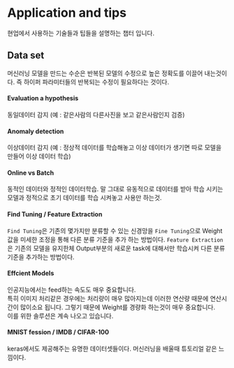 # Application and tips
현업에서 사용하는 기술들과 팁들을 설명하는 챕터 입니다.

## Data set
머신러닝 모델을 만드는 수순은 반복된 모델의 수정으로 높은 정확도를 이끌어 내는것이다. 즉 하이퍼 파라미터들의 반복되는 수정이 필요하다는 것이다.

#### Evaluation a hypothesis
동일데이터 감지 (예 : 같은사람의 다른사진을 보고 같은사람인지 검증)

#### Anomaly detection
이상데이터 감지 (예 : 정상적 데이터를 학습해놓고 이상 데이터가 생기면 따로 모델을 만들어 이상 데이터 학습)

#### Online vs Batch
동적인 데이터와 정적인 데이터학습. 말 그대로 유동적으로 데이터를 받아 학습 시키는 모델과 정적으로 초기 데이터를 학습 시켜놓고 사용만 하는것.

#### Find Tuning / Feature Extraction
`Find Tuning`은 기존의 몇가지만 분류할 수 있는 신경망을 `Fine Tuning`으로 Weight값을 미세한 조정을 통해 다른 분류 기준을 추가 하는 방법이다.
`Feature Extraction`은 기존의 모델을 유지한체 Output부분의 새로운 task에 대해서만 학습시켜 다른 분류기준을 추가하는 방법이다.

#### Effcient Models
인공지능에서는 feed하는 속도도 매우 중요합니다.  
특히 이미지 처리같은 경우에는 처리량이 매우 많아지는데 이러한 연산량 때문에 연산시간이 많이소요 됩니다. 그렇기 때문에 Weight를 경량화 하는것이 매우 중요합니다.  
이를 위한 솔루션은 계속 나오고 있습니다.

#### MNIST fession / IMDB / CIFAR-100
keras에서도 제공해주는 유명한 데이터셋들이다. 머신러닝을 배울때 튜토리얼 같은 느낌이다.